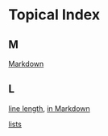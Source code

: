 Topical Index
=============

M
-

[Markdown](../1/0/pseudoWYSIWYG.md)

L
-

[line length](./lineLength.md),
[in Markdown](../1/0/pseudoWYSIWYG.md)

[lists](./lists.md)
